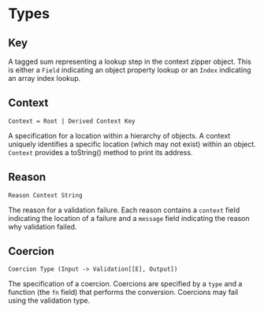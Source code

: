 # Types

## Key

A tagged sum representing a lookup step in the context zipper object.
This is either a `Field` indicating an object property lookup or an `Index` indicating an array index lookup.

## Context
`Context = Root | Derived Context Key`

A specification for a location within a hierarchy of objects.
A context uniquely identifies a specific location (which may not exist) within an object.
`Context` provides a toString() method to print its address.

## Reason
`Reason Context String`

The reason for a validation failure.
Each reason contains a `context` field indicating the location of a failure and a `message` field indicating the reason why validation failed.

## Coercion
`Coercion Type (Input -> Validation[[E], Output])`

The specification of a coercion.
Coercions are specified by a `type` and a function (the `fn` field) that performs the conversion.
Coercions may fail using the validation type.
